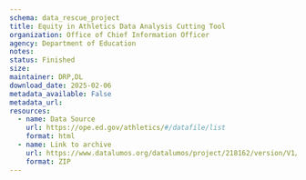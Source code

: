 ```yaml
---
schema: data_rescue_project 
title: Equity in Athletics Data Analysis Cutting Tool
organization: Office of Chief Information Officer
agency: Department of Education
notes: 
status: Finished
size: 
maintainer: DRP,DL
download_date: 2025-02-06
metadata_available: False
metadata_url: 
resources:
  - name: Data Source
    url: https://ope.ed.gov/athletics/#/datafile/list
    format: html
  - name: Link to archive
    url: https://www.datalumos.org/datalumos/project/218162/version/V1/view
    format: ZIP
---
```

